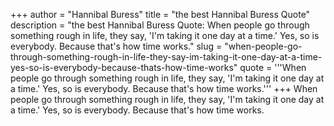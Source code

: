 +++
author = "Hannibal Buress"
title = "the best Hannibal Buress Quote"
description = "the best Hannibal Buress Quote: When people go through something rough in life, they say, 'I'm taking it one day at a time.' Yes, so is everybody. Because that's how time works."
slug = "when-people-go-through-something-rough-in-life-they-say-im-taking-it-one-day-at-a-time-yes-so-is-everybody-because-thats-how-time-works"
quote = '''When people go through something rough in life, they say, 'I'm taking it one day at a time.' Yes, so is everybody. Because that's how time works.'''
+++
When people go through something rough in life, they say, 'I'm taking it one day at a time.' Yes, so is everybody. Because that's how time works.
